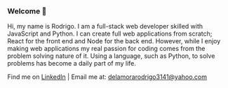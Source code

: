 ### Welcome 👋

<!--
**DeLaMoraRodrigo/DeLaMoraRodrigo** is a ✨ _special_ ✨ repository because its `README.md` (this file) appears on your GitHub profile.

Here are some ideas to get you started:

- 🔭 I’m currently working on ...
- 🌱 I’m currently learning ...
- 👯 I’m looking to collaborate on ...
- 🤔 I’m looking for help with ...
- 💬 Ask me about ...
- 📫 How to reach me: ...
- 😄 Pronouns: ...
- ⚡ Fun fact: ...
-->
Hi, my name is Rodrigo. I am a full-stack web developer skilled with JavaScript and Python. I can create full web applications from scratch; React for the front end and Node for the back end. However, while I enjoy making web applications my real passion for coding comes from the problem solving nature of it. Using a language, such as Python, to solve problems has become a daily part of my life.

Find me on [LinkedIn](https://www.linkedin.com/in/rodrigo-de-la-mora/) | 
Email me at: delamorarodrigo3141@yahoo.com
